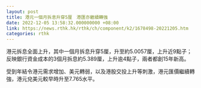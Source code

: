 ```yaml
---
layout: post
title: 港元一個月拆息升穿5厘　港匯亦繼續轉強
date: 2022-12-05 13:58:32.000000000 +08:00
link: https://news.rthk.hk/rthk/ch/component/k2/1678498-20221205.htm
categories: rthk
---
```


港元拆息全面上升，其中一個月拆息升穿5厘，升至約5.0057厘，上升近9點子；反映銀行資金成本的3個月拆息約5.389厘，上升逾4點子，兩者都創15年新高。

受到年結令港元需求增加、美元轉弱，以及港股交投上升等刺激，港元匯價繼續轉強，港元兌美元較早時升至7.765水平。
